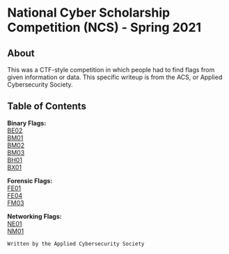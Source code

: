 # National Cyber Scholarship Competition (NCS) - Spring 2021

## About
This was a CTF-style competition in which people had to find flags from given information or data.
This specific writeup is from the ACS, or Applied Cybersecurity Society.

## Table of Contents
**Binary Flags:**\
[BE02](./Binary/BE02.md)\
[BM01](./Binary/BM01.md)\
[BM02](./Binary/BM02.md)\
[BM03](./Binary/BM03.md)\
[BH01](./Binary/BH01.md)\
[BX01](./Binary/BX01.md)

**Forensic Flags:**\
[FE01](./Forensics/FE01.md)\
[FE04](./Forensics/FE04.md)\
[FM03](./Forensics/FM03.md)

**Networking Flags:**\
[NE01](./Networking/NE01.md)\
[NM01](./Networking/NM01.md)

```
Written by the Applied Cybersecurity Society
```
